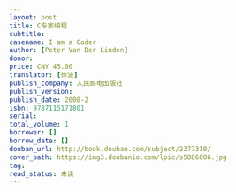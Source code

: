 ```yaml
---
layout: post
title: C专家编程
subtitle: 
casename: I am a Coder
author: [Peter Van Der Linden]
donor: 
price: CNY 45.00
translator: [徐波]
publish_company: 人民邮电出版社
publish_version: 
publish_date: 2008-2
isbn: 9787115171801
serial: 
total_volume: 1
borrower: []
borrow_date: []
douban_url: http://book.douban.com/subject/2377310/
cover_path: https://img3.doubanio.com/lpic/s5886086.jpg
tag: 
read_status: 未读
---
```

